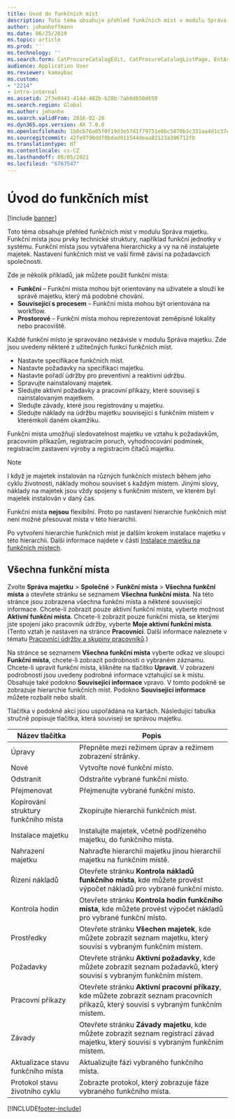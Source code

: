```yaml
---
title: Úvod do funkčních míst
description: Toto téma obsahuje přehled funkčních míst v modulu Správa majetku.
author: johanhoffmann
ms.date: 06/25/2019
ms.topic: article
ms.prod: ''
ms.technology: ''
ms.search.form: CatProcureCatalogEdit, CatProcureCatalogListPage, EntAssetFunctionalLocationEditSubLocations, EntAssetFunctionalLocationLookup, EntAssetFunctionalLocationRename, EntAssetFunctionalLocation
audience: Application User
ms.reviewer: kamaybac
ms.custom:
- "2214"
- intro-internal
ms.assetid: 2f3e0441-414d-402b-b28b-7ab0d650d658
ms.search.region: Global
ms.author: johanho
ms.search.validFrom: 2016-02-28
ms.dyn365.ops.version: AX 7.0.0
ms.openlocfilehash: 1b0cb76a05f0f19d3e57d1f79751e8bc5870b3c331aa4d1c37ec8dfde0a3c6d5
ms.sourcegitcommit: 42fe9790ddf0bdad911544deaa82123a396712fb
ms.translationtype: HT
ms.contentlocale: cs-CZ
ms.lasthandoff: 08/05/2021
ms.locfileid: "6767547"
---
```

# <a name="introduction-to-functional-locations"></a>Úvod do funkčních míst

[!include [banner](../../includes/banner.md)]

 

Toto téma obsahuje přehled funkčních míst v modulu Správa majetku. Funkční místa jsou prvky technické struktury, například funkční jednotky v systému. Funkční místa jsou vytvářena hierarchicky a vy na ně instalujete majetek. Nastavení funkčních míst ve vaší firmě závisí na požadavcích společnosti.

Zde je několik příkladů, jak můžete použít funkční místa:

- **Funkční** – Funkční místa mohou být orientovány na uživatele a slouží ke správě majetku, který má podobné chování.
- **Související s procesem** – Funkční místa mohou být orientována na workflow.
- **Prostorové** – Funkční místa mohou reprezentovat zeměpisné lokality nebo pracoviště.

Každé funkční místo je spravováno nezávisle v modulu Správa majetku. Zde jsou uvedeny některé z užitečných funkcí funkčních míst.

- Nastavte specifikace funkčních míst.
- Nastavte požadavky na specifikaci majetku.
- Nastavte pořadí údržby pro preventivní a reaktivní údržbu.
- Spravujte nainstalovaný majetek.
- Sledujte aktivní požadavky a pracovní příkazy, které souvisejí s nainstalovaným majetkem.
- Sledujte závady, které jsou registrovány u majetku.
- Sledujte náklady na údržbu majetku související s funkčním místem v kterémkoli daném okamžiku.

Funkční místa umožňují sledovatelnost majetku ve vztahu k požadavkům, pracovním příkazům, registracím poruch, vyhodnocování podmínek, registracím zastavení výroby a registracím čítačů majetku.

> [!NOTE]
> I když je majetek instalován na různých funkčních místech během jeho cyklu životnosti, náklady mohou souviset s každým místem. Jinými slovy, náklady na majetek jsou vždy spojeny s funkčním místem, ve kterém byl majetek instalován v daný čas.

Funkční místa **nejsou** flexibilní. Proto po nastavení hierarchie funkčních míst není možné přesouvat místa v této hierarchii. 

Po vytvoření hierarchie funkčních míst je dalším krokem instalace majetku v této hierarchii. Další informace najdete v části [Instalace majetku na funkčních místech](../functional-locations/install-objects-on-functional-locations.md).

## <a name="all-functional-locations"></a>Všechna funkční místa

Zvolte **Správa majetku** \> **Společné** \> **Funkční místa** \> **Všechna funkční místa** a otevřete stránku se seznamem **Všechna funkční místa**. Na této stránce jsou zobrazena všechna funkční místa a některé související informace. Chcete-li zobrazit pouze aktivní funkční místa, vyberte možnost **Aktivní funkční místa**. Chcete-li zobrazit pouze funkční místa, se kterými jste spojeni jako pracovník údržby, vyberte **Moje aktivní funkční místa**. (Tento vztah je nastaven na stránce **Pracovníci**. Další informace naleznete v tématu [Pracovníci údržby a skupiny pracovníků](../setup-for-objects/workers-and-worker-groups.md).)

Na stránce se seznamem **Všechna funkční místa** vyberte odkaz ve sloupci **Funkční místa**, chcete-li zobrazit podrobnosti o vybraném záznamu. Chcete-li upravit funkční místa, klikněte na tlačítko **Upravit**. V zobrazení podrobností jsou uvedeny podrobné informace vztahující se k místu. Obsahuje také podokno **Související informace** vpravo. V tomto podokně se zobrazuje hierarchie funkčních míst. Podokno **Související informace** můžete rozbalit nebo sbalit.

Tlačítka v podokně akcí jsou uspořádána na kartách. Následující tabulka stručně popisuje tlačítka, která souvisejí se správou majetku.

| Název tlačítka                         | Popis                                                                                                                                  |
|-------------------------------------|----------------------------------------------------------------------------------------------------------------------------------------------|
| Úpravy                                | Přepněte mezi režimem úprav a režimem zobrazení stránky.                                                                                         |
| Nové                                 | Vytvořte nové funkční místo.                                                                                                            |
| Odstranit                              | Odstraňte vybrané funkční místo.                                                                                                     |
| Přejmenovat                              | Přejmenujte vybrané funkční místo.                                                                                                     |
| Kopírování struktury funkčního místa  | Zkopírujte hierarchii funkčních míst.                                                                                                      |
| Instalace majetku                       | Instalujte majetek, včetně podřízeného majetku, do funkčního místa.                                                                        |
| Nahrazení majetku                       | Nahraďte hierarchii majetku jinou hierarchií majetku na funkčním místě.                                                         |
| Řízení nákladů                        | Otevřete stránku **Kontrola nákladů funkčního místa**, kde můžete provést výpočet nákladů pro vybrané funkční místo.                |
| Kontrola hodin                        | Otevřete stránku **Kontrola hodin funkčního místa**, kde můžete provést výpočet nákladů pro vybrané funkční místo.                |
| Prostředky                              | Otevřete stránku **Všechen majetek**, kde můžete zobrazit seznam majetku, který souvisí s vybraným funkčním místem.                      |
| Požadavky                            | Otevřete stránku **Aktivní požadavky**, kde můžete zobrazit seznam požadavků, který souvisí s vybraným funkčním místem.               |
| Pracovní příkazy                         | Otevřete stránku **Aktivní pracovní příkazy**, kde můžete zobrazit seznam pracovních příkazů, který souvisí s vybraným funkčním místem.         |
| Závady                              | Otevřete stránku **Závady majetku**, kde můžete zobrazit seznam registrací závad majetku, který souvisí s vybraným funkčním místem. |
| Aktualizace stavu funkčního místa    | Aktualizujte fázi vybraného funkčního místa.                                                                                        |
| Protokol stavu životního cyklu                 | Zobrazte protokol, který zobrazuje fáze vybraného funkčního místa.                                                                        |


[!INCLUDE[footer-include](../../../includes/footer-banner.md)]